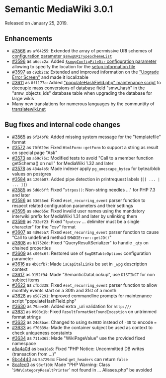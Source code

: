 # Semantic MediaWiki 3.0.1

Released on January 25, 2019.

## Enhancements
* [#3566](https://github.com/SemanticMediaWiki/SemanticMediaWiki/pull/3566) as `af04255`: Extended the array of permissive URI schemes of [configuration parameter `$smwgURITypeSchemeList`](https://www.semantic-mediawiki.org/wiki/Help:$smwgURITypeSchemeList)
* [#3596](https://github.com/SemanticMediaWiki/SemanticMediaWiki/pull/3596) as `a6ccc2a`: Added [`$smwgConfigFileDir` configuration parameter](https://www.semantic-mediawiki.org/wiki/Help:$smwgConfigFileDir) allowing to specify the location for the [setup information file](https://www.semantic-mediawiki.org/wiki/Help:Setup_information_file)
* [#3597](https://github.com/SemanticMediaWiki/SemanticMediaWiki/pull/3597) as `c92b2ca`: Extended and improved information on the ["Upgrade Error Screen"](https://www.semantic-mediawiki.org/wiki/Help:Upgrade/Upgrade_and_setup_consistency) and made it localizable
* [#3611](https://github.com/SemanticMediaWiki/SemanticMediaWiki/pull/3611) as `8f1177a`: Added ["populateHashField.php" maintenance script](https://www.semantic-mediawiki.org/wiki/Help:Maintenance_script_populateHashField.php) to decouple mass conversions of database field "smw_hash" in the "smw_objects_ids" database table when upgrading the database for large wikis
* Many new translations for numerous languages by the communtity of [translatewiki.net](https://translatewiki.net/w/i.php?title=Special%3AMessageGroupStats&x=D&group=mwgithub-semanticmediawiki&suppressempty=1)

## Bug fixes and internal code changes
* [#3565](https://github.com/SemanticMediaWiki/SemanticMediaWiki/pull/3565) as `6f24bf6`: Added missing system message for the "templatefile" format
* [#3572](https://github.com/SemanticMediaWiki/SemanticMediaWiki/pull/3572) as `70f629e`: Fixed `HtmlForm::getForm` to support a string as result on special page "Ask"
* [#3573](https://github.com/SemanticMediaWiki/SemanticMediaWiki/pull/3573) as `a59c76c`: Modified tests to avoid "Call to a member function getSchema() on null" for MediaWiki 1.32 and later
* [#3578](https://github.com/SemanticMediaWiki/SemanticMediaWiki/pull/3578) as `484a4b5`: Made indexer apply `pg_unescape_bytea` for bytea/blob values on postgres
* [#3584](https://github.com/SemanticMediaWiki/SemanticMediaWiki/pull/3584) as `1205b87`: Added pipe detection in printrequest labels (`[[ ... | ... ]]`)
* [#3585](https://github.com/SemanticMediaWiki/SemanticMediaWiki/pull/3585) as `5d6d6ff`: Fixed "`strpos()`: Non-string needles ..." for PHP 7.3 and later
* [#3586](https://github.com/SemanticMediaWiki/SemanticMediaWiki/pull/3586) as `53655ed`: Fixed `#set_recurring_event` parser function to respect related configuration parameters and their settings
* [#3595](https://github.com/SemanticMediaWiki/SemanticMediaWiki/pull/3595) as `e9ed65e`: Fixed invalid user names using the mandatory interwiki prefix for MediaWiki 1.31 and later by unlinking them
* [#3599](https://github.com/SemanticMediaWiki/SemanticMediaWiki/pull/3599) as `732ef23`: Fixed "`fputcsv` ... delimiter must be a single character" for the "csv" format
* [#3607](https://github.com/SemanticMediaWiki/SemanticMediaWiki/pull/3607) as `4d9e5a7`: Fixed `#set_recurring_event` parser function to cause "Call to undefined method `SMWDIError::getJD()`"
* [#3608](https://github.com/SemanticMediaWiki/SemanticMediaWiki/pull/3608) as `b17526d`: Fixed "QueryResultSerializer" to handle `_qty` on chained properties
* [#3609](https://github.com/SemanticMediaWiki/SemanticMediaWiki/pull/3609) as `c005c6f`: Restored use of `$wgDBTableOptions` configuration parameter
* [#3616](https://github.com/SemanticMediaWiki/SemanticMediaWiki/pull/3616) as `4b0cfb7`: Made `isCapitalLinks` be set in `_wpg` description context
* [#3617](https://github.com/SemanticMediaWiki/SemanticMediaWiki/pull/3617) as `9152f94`: Made "SemanticDataLookup", use `DISTINCT` for non subject items
* [#3622](https://github.com/SemanticMediaWiki/SemanticMediaWiki/pull/3622) as `cfbd338`: Fixed `#set_recurring_event` parser function to allow monthly events start on a 30th and 31st of a month
* [#3628](https://github.com/SemanticMediaWiki/SemanticMediaWiki/pull/3628) as `e587291`: Improved commandline prompts for maintenance script "populateHashField.php"
* [#3630](https://github.com/SemanticMediaWiki/SemanticMediaWiki/pull/3630) as `79aee30`: Added extra _uri validation for `http:///`
* [#3631](https://github.com/SemanticMediaWiki/SemanticMediaWiki/pull/3631) as `0903c1b`: Fixed `ResultFormatNotFoundException` on untrimmed format strings
* [#3632](https://github.com/SemanticMediaWiki/SemanticMediaWiki/pull/3632) as `24d8bae`: Changed to using `0x003D` instead of `-3D` to encode `=`
* [#3633](https://github.com/SemanticMediaWiki/SemanticMediaWiki/pull/3633) as `f70339a`: Made the container subject be used as context to check uniqueness constaints
* [#3634](https://github.com/SemanticMediaWiki/SemanticMediaWiki/pull/3634) as `711e365`: Made "WikiPageValue" use the provided fixed namespace
* [a5a4a0d](https://github.com/SemanticMediaWiki/SemanticMediaWiki/commit/a5a4a0d1b05eb622749fe59a1d2be4be699aaed4) as `bea16a5`: Fixed "PHP Notice: Uncommitted DB writes (transaction from ...)"
* [8bc4443](https://github.com/SemanticMediaWiki/SemanticMediaWiki/commit/8bc4443a6a48682e74e94a014adfcd91cb6104a5) as `5a729d4`:  Fixed `get_headers` can return `false`
* [8ca1ec0](https://github.com/SemanticMediaWiki/SemanticMediaWiki/commit/8ca1ec05ef56144b1991c0381696a52687e39ed4) as `93cf100`: Made "PHP Warning: Class '`SMW\CategoryResultPrinter`' not found in ... Aliases.php" be avoided
